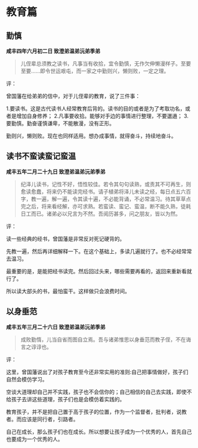 # 教育篇

## 勤慎

**咸丰四年六月初二日 致澄弟温弟沅弟季弟**

>儿侄辈总须教之读书，凡事当有收拾，宜令勤慎，无作欠伸懒漫样子。至要至要……即令世运艰屯，而一家之中勤则兴，懒则败，一定之理。

评：

曾国藩在给弟弟的信中，对于儿侄辈的教育，说了三件事：

1.要读书。这是古代读书人经常教育后背的。读书的目的或者是为了考取功名，或者是增加自身修养；
2.凡事要收拾。能够对手边的事情进行整理，不要邋遢；
3.要勤慎。勤奋谨慎谦卑，不能散漫，没有正形。

勤则兴，懒则败。现在也同样适用。想办成事情，就得奋斗，持续地奋斗。

## 读书不蛮读蛮记蛮温

**咸丰五年二月二十九日 致澄弟温弟沅弟季弟**

> 纪泽儿读书，记性不好，悟性较佳。若令其句句读熟，或责其不可再生，则愈读愈蠢，将来仍不能读完经书。请子植弟将泽儿未读之经，每日点五六百字，教一遍，解一遍，令其读十遍，不必能背诵，不必常温习。待其草草点完之后，将来看经解，亦可求熟。若蛮读、蛮记、蛮温，断不能久熟，徒耗日工而已。诸弟必以兄言为不然。吾阅历甚多，问之朋友，皆以为然。

评：

读一些经典的经书，曾国藩是非常反对死记硬背的。

先教一遍，然后再详细解释一下。在这个基础上，多读几遍就行了。也不必经常常去温习。

最重要的是，是能把经书读完。然后回过头来，哪些需要再看的，返回来重新看就行了。

所以读大部头的书，最怕蛮干。这样做只会浪费时间。

## 以身垂范

**咸丰五年三月二十六日 致澄弟温弟沅弟季弟**

> 成败勤惰，儿当自省而图自立焉。吾与诸弟惟思以身垂范而教子侄，不在诲言之谆谆也。

评：

这里，曾国藩说出了对孩子教育至今还非常实用的准则:自己把事情做好，孩子们自然会模仿学习。

空谈大道理却自己并不实践，孩子也不会信你的；自己相信的自己去实践，即使不给孩子去讲这些道理，孩子们也是会模仿着实践的。

教育孩子，并不是把自己置于高于孩子的位置，作为一个监督者，批判者，说教者。而应该是同行者，引路者。

自己在成长，那么孩子们也在成长。所以想要让孩子成为一个优秀的人，首先自己也要成为一个优秀的人。
